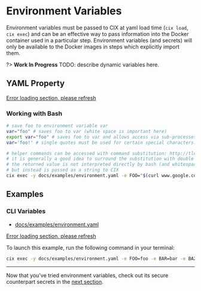 # Environment Variables

Environment variables must be passed to CIX at yaml load time (`cix load`, `cix exec`) and can be an effective way to pass information into the Docker container used in a particular step. Environment variables (and secrets) will only be available to the Docker images in steps which explicitly import them.

?> **Work In Progress** TODO: describe dynamic variables here.

## YAML Property
[Error loading section, please refresh](../shared/environment.md ':include')

### Working with Bash

```bash
# save foo to environment variable var
var="foo" # saves foo to var (white space is important here)
export var="foo" # saves foo to var and allows access via sub-processes (white space is important here)
var='foo!' # single quotes must be used for certain special characters: https://www.tldp.org/LDP/abs/html/special-chars.html

# helper commands can be accessed with command substitution: http://tldp.org/LDP/abs/html/commandsub.html
# it is generally a good idea to surround the substitution with double quotes to ensure
# the returned value is not interpreted directly by bash (and whitespace preserved),
# but instead is passed as a string to CIX
cix exec -y docs/examples/environment.yaml -e FOO="$(curl www.google.com)"
```

## Examples

### CLI Variables

* [docs/examples/environment.yaml](https://github.com/salesforce/cix/blob/master/docs/examples/environment.yaml) 

[Error loading section, please refresh](../examples/environment.yaml ':include :type=code')

To launch this example, run the following command in your terminal:

```bash
cix exec -y docs/examples/environment.yaml -e FOO=foo -e BAR=bar -e BAZ=baz
```

---

Now that you've tried environment variables, check out its secure counterpart secrets in the [next section](tutorials/secrets.md).
